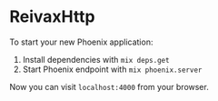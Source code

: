 # ReivaxHttp

To start your new Phoenix application:

1. Install dependencies with `mix deps.get`
2. Start Phoenix endpoint with `mix phoenix.server`

Now you can visit `localhost:4000` from your browser.
